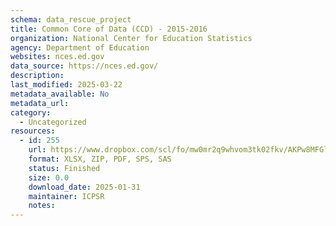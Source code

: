 ```yaml
---
schema: data_rescue_project 
title: Common Core of Data (CCD) - 2015-2016
organization: National Center for Education Statistics
agency: Department of Education
websites: nces.ed.gov
data_source: https://nces.ed.gov/
description: 
last_modified: 2025-03-22
metadata_available: No
metadata_url: 
category:
  - Uncategorized
resources:
  - id: 255
    url: https://www.dropbox.com/scl/fo/mw0mr2q9whvom3tk02fkv/AKPw8MFGlcoNPNKTS5J5hN0?rlkey=4883g8i51liijwwhivwnhhzon&dl=0
    format: XLSX, ZIP, PDF, SPS, SAS
    status: Finished
    size: 0.0
    download_date: 2025-01-31
    maintainer: ICPSR
    notes: 
---
```

